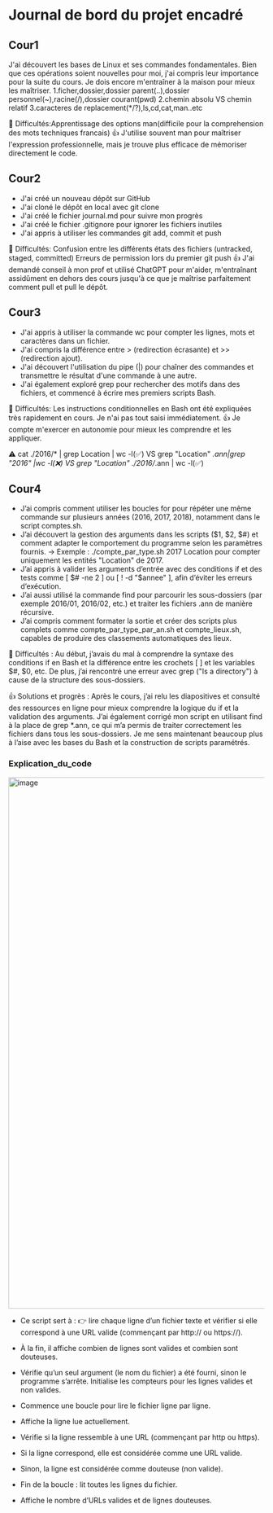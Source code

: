 # Journal de bord du projet encadré

## Cour1 
J'ai découvert les bases de Linux et ses commandes fondamentales. Bien que ces opérations soient nouvelles pour moi, j'ai compris leur importance pour la suite du cours. Je dois encore m'entraîner à la maison pour mieux les maîtriser.
1.ficher,dossier,dossier parent(..),dossier personnel(~),racine(/),dossier courant(pwd)
2.chemin absolu VS chemin relatif
3.caracteres de replacement(*/?),ls,cd,cat,man..etc

🔧 Difficultés:Apprentissage des options man(difficile pour la comprehension des mots techniques francais)
👍 J'utilise souvent man pour maîtriser l'expression professionnelle, mais je trouve plus efficace de mémoriser directement le code.


## Cour2
- J'ai créé un nouveau dépôt sur GitHub
- J'ai cloné le dépôt en local avec git clone
- J'ai créé le fichier journal.md pour suivre mon progrès
- J'ai créé le fichier .gitignore pour ignorer les fichiers inutiles
- J'ai appris à utiliser les commandes git add, commit et push

🔧 Difficultés: Confusion entre les différents états des fichiers (untracked, staged, committed)
  Erreurs de permission lors du premier git push
👍 J'ai demandé conseil à mon prof et utilisé ChatGPT pour m'aider, m'entraînant assidûment en dehors des cours jusqu'à ce que je maîtrise parfaitement comment pull et pull le dépôt.


## Cour3
- J'ai appris à utiliser la commande wc pour compter les lignes, mots et caractères dans un fichier.
- J'ai compris la différence entre > (redirection écrasante) et >> (redirection ajout).
- J'ai découvert l'utilisation du pipe (|) pour chaîner des commandes et transmettre le résultat d'une commande à une autre.
- J'ai également exploré grep pour rechercher des motifs dans des fichiers, et commencé à écrire mes premiers scripts Bash.

🔧 Difficultés: Les instructions conditionnelles en Bash ont été expliquées très rapidement en cours. Je n'ai pas tout saisi immédiatement. 
👍 Je compte m'exercer en autonomie pour mieux les comprendre et les appliquer.

⚠️ cat ./2016/* | grep Location | wc -l(✅) VS grep "Location" *.ann|grep "2016" |wc -l(❌) VS grep "Location" ./2016/*.ann | wc -l(✅)


## Cour4
- J’ai compris comment utiliser les boucles for pour répéter une même commande sur plusieurs années (2016, 2017, 2018), notamment dans le script comptes.sh.
- J’ai découvert la gestion des arguments dans les scripts ($1, $2, $#) et comment adapter le comportement du programme selon les paramètres fournis.
→ Exemple : ./compte_par_type.sh 2017 Location pour compter uniquement les entités "Location" de 2017.
- J’ai appris à valider les arguments d’entrée avec des conditions if et des tests comme [ $# -ne 2 ] ou [ ! -d "$annee" ], afin d’éviter les erreurs d’exécution.
- J’ai aussi utilisé la commande find pour parcourir les sous-dossiers (par exemple 2016/01, 2016/02, etc.) et traiter les fichiers .ann de manière récursive.
- J’ai compris comment formater la sortie et créer des scripts plus complets comme compte_par_type_par_an.sh et compte_lieux.sh, capables de produire des classements automatiques des lieux.

🔧 Difficultés : Au début, j’avais du mal à comprendre la syntaxe des conditions if en Bash et la différence entre les crochets [ ] et les variables $#, $0, etc.
   De plus, j’ai rencontré une erreur avec grep ("Is a directory") à cause de la structure des sous-dossiers.

👍 Solutions et progrès : Après le cours, j’ai relu les diapositives et consulté des ressources en ligne pour mieux comprendre la logique du if et la validation des arguments.
   J’ai également corrigé mon script en utilisant find à la place de grep *.ann, ce qui m’a permis de traiter correctement les fichiers dans tous les sous-dossiers.
   Je me sens maintenant beaucoup plus à l’aise avec les bases du Bash et la construction de scripts paramétrés.

### Explication_du_code

<img width="1098" height="1044" alt="image" src="https://github.com/user-attachments/assets/7fc686f0-5acc-4334-a896-60951c818e33" />

- Ce script sert à : 👉 lire chaque ligne d’un fichier texte et vérifier si elle correspond à une URL valide (commençant par http:// ou https://).
- À la fin, il affiche combien de lignes sont valides et combien sont douteuses.

- Vérifie qu’un seul argument (le nom du fichier) a été fourni, sinon le programme s’arrête.
Initialise les compteurs pour les lignes valides et non valides.
- Commence une boucle pour lire le fichier ligne par ligne.
- Affiche la ligne lue actuellement.
- Vérifie si la ligne ressemble à une URL (commençant par http ou https).
- Si la ligne correspond, elle est considérée comme une URL valide.
- Sinon, la ligne est considérée comme douteuse (non valide).
- Fin de la boucle : lit toutes les lignes du fichier.
- Affiche le nombre d’URLs valides et de lignes douteuses.
